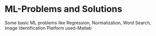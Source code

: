 # ML-Problems and Solutions
Some basic ML problems like Regression, Normalization, Word Search, Image Identification
Platform used-Matlab
